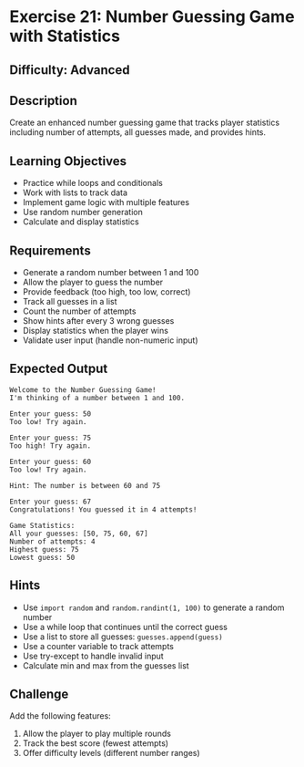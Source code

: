 # Exercise 21: Number Guessing Game with Statistics

## Difficulty: Advanced

## Description
Create an enhanced number guessing game that tracks player statistics including number of attempts, all guesses made, and provides hints.

## Learning Objectives
- Practice while loops and conditionals
- Work with lists to track data
- Implement game logic with multiple features
- Use random number generation
- Calculate and display statistics

## Requirements
- Generate a random number between 1 and 100
- Allow the player to guess the number
- Provide feedback (too high, too low, correct)
- Track all guesses in a list
- Count the number of attempts
- Show hints after every 3 wrong guesses
- Display statistics when the player wins
- Validate user input (handle non-numeric input)

## Expected Output
```
Welcome to the Number Guessing Game!
I'm thinking of a number between 1 and 100.

Enter your guess: 50
Too low! Try again.

Enter your guess: 75
Too high! Try again.

Enter your guess: 60
Too low! Try again.

Hint: The number is between 60 and 75

Enter your guess: 67
Congratulations! You guessed it in 4 attempts!

Game Statistics:
All your guesses: [50, 75, 60, 67]
Number of attempts: 4
Highest guess: 75
Lowest guess: 50
```

## Hints
- Use `import random` and `random.randint(1, 100)` to generate a random number
- Use a while loop that continues until the correct guess
- Use a list to store all guesses: `guesses.append(guess)`
- Use a counter variable to track attempts
- Use try-except to handle invalid input
- Calculate min and max from the guesses list

## Challenge
Add the following features:
1. Allow the player to play multiple rounds
2. Track the best score (fewest attempts)
3. Offer difficulty levels (different number ranges)
